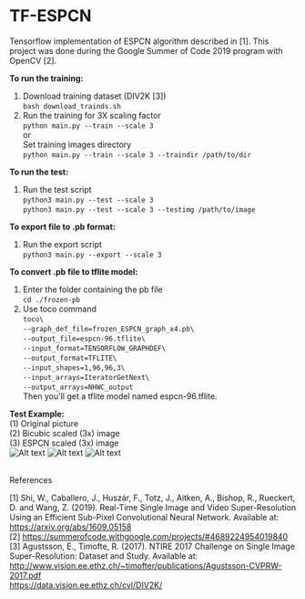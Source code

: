 # TF-ESPCN

Tensorflow implementation of ESPCN algorithm described in [1].
This project was done during the Google Summer of Code 2019 program with OpenCV [2].

<b>To run the training:</b>
1. Download training dataset (DIV2K [3])\
`bash download_trainds.sh`
2. Run the training for 3X scaling factor\
`python main.py --train --scale 3` \
or\
Set training images directory\
`python main.py --train --scale 3 --traindir /path/to/dir`

<b>To run the test:</b>
1. Run the test script\
`python3 main.py --test --scale 3`\
`python3 main.py --test --scale 3 --testimg /path/to/image`

<b>To export file to .pb format:</b>
1. Run the export script\
`python3 main.py --export --scale 3`

<b>To convert .pb file to tflite model:</b>
1. Enter the folder containing the pb file\
`cd ./frozen-pb`
2. Use toco command\
`toco\`\
`--graph_def_file=frozen_ESPCN_graph_x4.pb\`\
`--output_file=espcn-96.tflite\`\
`--input_format=TENSORFLOW_GRAPHDEF\`\
`--output_format=TFLITE\`\
`--input_shapes=1,96,96,3\`\
`--input_arrays=IteratorGetNext\`\
`--output_arrays=NHWC_output`\
Then you'll get a tflite model named espcn-96.tflite.

<b>Test Example:</b>\
(1) Original picture\
(2) Bicubic scaled (3x) image\
(3) ESPCN scaled (3x) image\
![Alt text](Test/t2.png?raw=true "Original picture")
![Alt text](Out/t2_bicubic_3x.png?raw=true "Bicubic picture")
![Alt text](Out/t2_ESPCN_3x.png?raw=true "ESPCN picture")

\
References

[1] Shi, W., Caballero, J., Huszár, F., Totz, J., Aitken, A., Bishop, R., Rueckert, D. and Wang, Z. 
(2019). Real-Time Single Image and Video Super-Resolution Using an Efficient Sub-Pixel Convolutional
 Neural Network. Available at: https://arxiv.org/abs/1609.05158 \
[2] https://summerofcode.withgoogle.com/projects/#4689224954019840 \
[3] Agustsson, E., Timofte, R. (2017). NTIRE 2017 Challenge on Single Image Super-Resolution: Dataset and Study.
Available at: http://www.vision.ee.ethz.ch/~timofter/publications/Agustsson-CVPRW-2017.pdf \
https://data.vision.ee.ethz.ch/cvl/DIV2K/
